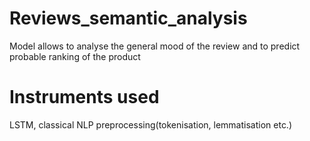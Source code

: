 # Reviews_semantic_analysis
Model allows to analyse the general mood of the review and to predict probable ranking of the product
# Instruments used
LSTM, classical NLP preprocessing(tokenisation, lemmatisation etc.)

